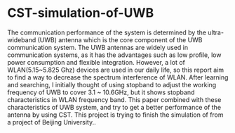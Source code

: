 # CST-simulation-of-UWB
The communication performance of the system is determined by the ultra-wideband (UWB) antenna which is the core component of the UWB communication system. The UWB antennas are widely used in communication systems, as it has the advantages such as low profile, low power consumption and flexible integration. However, a lot of WLAN(5.15~5.825 Ghz) devices are used in our daily life, so this report aim to find a way to decrease the spectrum interference of WLAN. After learning and searching, I initially thought of using stopband to adjust the working frequency of UWB to cover 3.1 ~ 10.6GHz, but it shows stopband characteristics in WLAN frequency band. This paper combined with these characteristics of UWB system, and try to get a better performance of the antenna by using CST.
This project is trying to finish the simulation of from a project of Beijing University.. 
